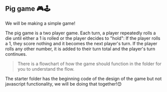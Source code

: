 ## Pig game 🎮🕹

We will be making a simple game!

The pig game is a two player game. Each turn, a player repeatedly rolls a die until either a 1 is rolled or the player decides to "hold": If the player rolls a 1, they score nothing and it becomes the next player's turn. If the player rolls any other number, it is added to their turn total and the player's turn continues.

> There is a flowchart of how the game should function in the folder for you to understand the flow.

The starter folder has the beginning code of the design of the game but not javascript functionality, we will be doing that together!😊